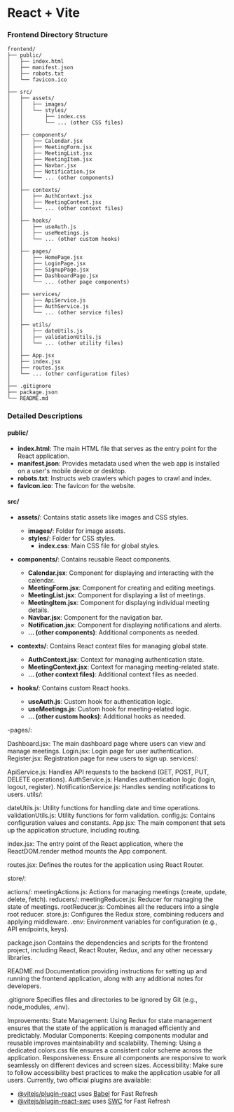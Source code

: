 # React + Vite

### Frontend Directory Structure

```
frontend/
├── public/
│   ├── index.html
│   ├── manifest.json
│   ├── robots.txt
│   └── favicon.ico
│
├── src/
│   ├── assets/
│   │   ├── images/
│   │   └── styles/
│   │       ├── index.css
│   │       └── ... (other CSS files)
│   │
│   ├── components/
│   │   ├── Calendar.jsx
│   │   ├── MeetingForm.jsx
│   │   ├── MeetingList.jsx
│   │   ├── MeetingItem.jsx
│   │   ├── Navbar.jsx
│   │   ├── Notification.jsx
│   │   └── ... (other components)
│   │
│   ├── contexts/
│   │   ├── AuthContext.jsx
│   │   ├── MeetingContext.jsx
│   │   └── ... (other context files)
│   │
│   ├── hooks/
│   │   ├── useAuth.js
│   │   ├── useMeetings.js
│   │   └── ... (other custom hooks)
│   │
│   ├── pages/
│   │   ├── HomePage.jsx
│   │   ├── LoginPage.jsx
│   │   ├── SignupPage.jsx
│   │   ├── DashboardPage.jsx
│   │   └── ... (other page components)
│   │
│   ├── services/
│   │   ├── ApiService.js
│   │   ├── AuthService.js
│   │   └── ... (other service files)
│   │
│   ├── utils/
│   │   ├── dateUtils.js
│   │   ├── validationUtils.js
│   │   └── ... (other utility files)
│   │
│   ├── App.jsx
│   ├── index.jsx
│   ├── routes.jsx
│   └── ... (other configuration files)
│
├── .gitignore
├── package.json
└── README.md
```

### Detailed Descriptions

#### public/
- **index.html**: The main HTML file that serves as the entry point for the React application.
- **manifest.json**: Provides metadata used when the web app is installed on a user's mobile device or desktop.
- **robots.txt**: Instructs web crawlers which pages to crawl and index.
- **favicon.ico**: The favicon for the website.

#### src/
- **assets/**: Contains static assets like images and CSS styles.
  - **images/**: Folder for image assets.
  - **styles/**: Folder for CSS styles.
    - **index.css**: Main CSS file for global styles.

- **components/**: Contains reusable React components.
  - **Calendar.jsx**: Component for displaying and interacting with the calendar.
  - **MeetingForm.jsx**: Component for creating and editing meetings.
  - **MeetingList.jsx**: Component for displaying a list of meetings.
  - **MeetingItem.jsx**: Component for displaying individual meeting details.
  - **Navbar.jsx**: Component for the navigation bar.
  - **Notification.jsx**: Component for displaying notifications and alerts.
  - **... (other components)**: Additional components as needed.

- **contexts/**: Contains React context files for managing global state.
  - **AuthContext.jsx**: Context for managing authentication state.
  - **MeetingContext.jsx**: Context for managing meeting-related state.
  - **... (other context files)**: Additional context files as needed.

- **hooks/**: Contains custom React hooks.
  - **useAuth.js**: Custom hook for authentication logic.
  - **useMeetings.js**: Custom hook for meeting-related logic.
  - **... (other custom hooks)**: Additional hooks as needed.

-pages/:

Dashboard.jsx: The main dashboard page where users can view and manage meetings.
Login.jsx: Login page for user authentication.
Register.jsx: Registration page for new users to sign up.
services/:

ApiService.js: Handles API requests to the backend (GET, POST, PUT, DELETE operations).
AuthService.js: Handles authentication logic (login, logout, register).
NotificationService.js: Handles sending notifications to users.
utils/:

dateUtils.js: Utility functions for handling date and time operations.
validationUtils.js: Utility functions for form validation.
config.js: Contains configuration values and constants.
App.jsx: The main component that sets up the application structure, including routing.

index.jsx: The entry point of the React application, where the ReactDOM.render method mounts the App component.

routes.jsx: Defines the routes for the application using React Router.

store/:

actions/:
meetingActions.js: Actions for managing meetings (create, update, delete, fetch).
reducers/:
meetingReducer.js: Reducer for managing the state of meetings.
rootReducer.js: Combines all the reducers into a single root reducer.
store.js: Configures the Redux store, combining reducers and applying middleware.
.env: Environment variables for configuration (e.g., API endpoints, keys).

package.json
Contains the dependencies and scripts for the frontend project, including React, React Router, Redux, and any other necessary libraries.

README.md
Documentation providing instructions for setting up and running the frontend application, along with any additional notes for developers.

.gitignore
Specifies files and directories to be ignored by Git (e.g., node_modules, .env).

Improvements:
State Management: Using Redux for state management ensures that the state of the application is managed efficiently and predictably.
Modular Components: Keeping components modular and reusable improves maintainability and scalability.
Theming: Using a dedicated colors.css file ensures a consistent color scheme across the application.
Responsiveness: Ensure all components are responsive to work seamlessly on different devices and screen sizes.
Accessibility: Make sure to follow accessibility best practices to make the application usable for all users.
Currently, two official plugins are available:

- [@vitejs/plugin-react](https://github.com/vitejs/vite-plugin-react/blob/main/packages/plugin-react/README.md) uses [Babel](https://babeljs.io/) for Fast Refresh
- [@vitejs/plugin-react-swc](https://github.com/vitejs/vite-plugin-react-swc) uses [SWC](https://swc.rs/) for Fast Refresh
